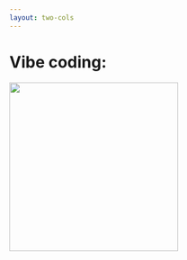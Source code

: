 ```yaml
---
layout: two-cols
---
```


# Vibe coding:


<img src="https://avatars.githubusercontent.com/u/241138?v=4" width="300px">

<template v-slot:right>
<img src="/imgs/img2.png" width="400px">
</template>
